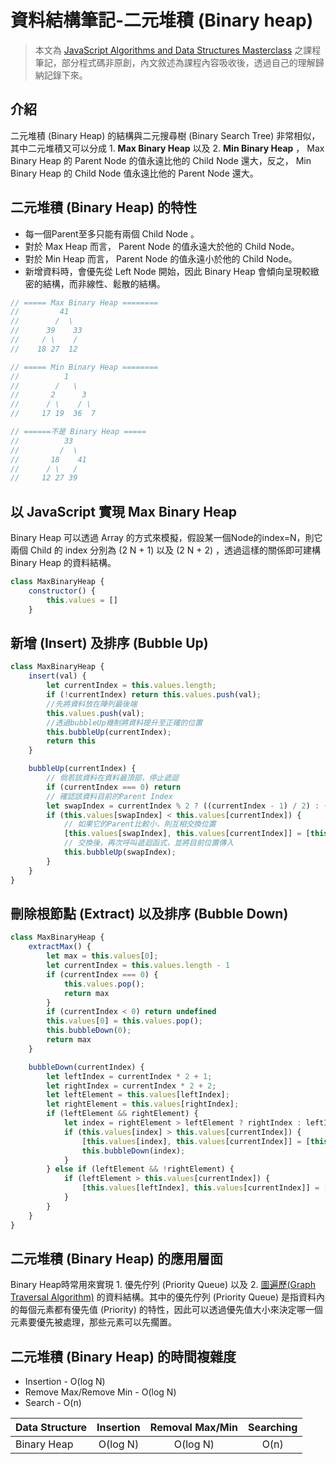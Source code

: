 # 資料結構筆記-二元堆積 (Binary heap)

> 本文為 [JavaScript Algorithms and Data Structures Masterclass](https://www.udemy.com/course/js-algorithms-and-data-structures-masterclass/) 之課程筆記，部分程式碼非原創，內文敘述為課程內容吸收後，透過自己的理解歸納記錄下來。


## 介紹


二元堆積 (Binary Heap) 的結構與二元搜尋樹 (Binary Search Tree) 非常相似，其中二元堆積又可以分成 1. **Max Binary Heap** 以及 2. **Min Binary Heap** ， Max Binary Heap 的 Parent Node 的值永遠比他的 Child Node 還大，反之， Min Binary Heap 的 Child Node 值永遠比他的 Parent Node 還大。

## 二元堆積 (Binary Heap) 的特性

* 每一個Parent至多只能有兩個 Child Node 。
* 對於 Max Heap 而言， Parent Node 的值永遠大於他的 Child Node。
* 對於 Min Heap 而言， Parent Node 的值永遠小於他的 Child Node。
* 新增資料時，會優先從 Left Node 開始，因此 Binary Heap 會傾向呈現較緻密的結構，而非線性、鬆散的結構。

```js
// ===== Max Binary Heap ========
//         41
//        /  \
//      39    33
//     / \    /
//    18 27  12 

// ===== Min Binary Heap ========
//          1
//        /   \
//       2      3
//      / \    / \
//     17 19  36  7

// ======不是 Binary Heap =====
//          33
//         /  \
//       18    41
//      / \   /
//     12 27 39
```

## 以 JavaScript 實現 Max Binary Heap

Binary Heap 可以透過 Array 的方式來模擬，假設某一個Node的index=N，則它兩個 Child 的 index 分別為 (2 N + 1) 以及 (2 N + 2) ，透過這樣的關係即可建構 Binary Heap 的資料結構。

```js
class MaxBinaryHeap {
    constructor() {
        this.values = []
    }
```

## 新增 (Insert) 及排序 (Bubble Up)

```js
class MaxBinaryHeap {
    insert(val) {
        let currentIndex = this.values.length;
        if (!currentIndex) return this.values.push(val);
        //先將資料放在陣列最後端
        this.values.push(val);
        //透過bubbleUp機制將資料提升至正確的位置
        this.bubbleUp(currentIndex);
        return this
    }

    bubbleUp(currentIndex) {
        // 倘若該資料在資料最頂部，停止遞迴
        if (currentIndex === 0) return
        // 確認該資料目前的Parent Index
        let swapIndex = currentIndex % 2 ? ((currentIndex - 1) / 2) : ((currentIndex - 2) / 2);
        if (this.values[swapIndex] < this.values[currentIndex]) {
            // 如果它的Parent比較小，則互相交換位置
            [this.values[swapIndex], this.values[currentIndex]] = [this.values[currentIndex], this.values[swapIndex]];
            // 交換後，再次呼叫遞迴函式，並將目前位置傳入
            this.bubbleUp(swapIndex);
        }
    }
}
```

## 刪除根節點 (Extract) 以及排序 (Bubble Down)

```js
class MaxBinaryHeap {
    extractMax() {
        let max = this.values[0];
        let currentIndex = this.values.length - 1
        if (currentIndex === 0) {
            this.values.pop();
            return max
        }
        if (currentIndex < 0) return undefined
        this.values[0] = this.values.pop();
        this.bubbleDown(0);
        return max
    }

    bubbleDown(currentIndex) {
        let leftIndex = currentIndex * 2 + 1;
        let rightIndex = currentIndex * 2 + 2;
        let leftElement = this.values[leftIndex];
        let rightElement = this.values[rightIndex];
        if (leftElement && rightElement) {
            let index = rightElement > leftElement ? rightIndex : leftIndex;
            if (this.values[index] > this.values[currentIndex]) {
                [this.values[index], this.values[currentIndex]] = [this.values[currentIndex], this.values[index]];
                this.bubbleDown(index);
            }
        } else if (leftElement && !rightElement) {
            if (leftElement > this.values[currentIndex]) {
                [this.values[leftIndex], this.values[currentIndex]] = [this.values[currentIndex], this.values[leftIndex]];
            }
        }
    }
}
```

## 二元堆積 (Binary Heap) 的應用層面

Binary Heap時常用來實現 1. 優先佇列 (Priority Queue) 以及 2. [圖遍歷(Graph Traversal Algorithm)](https://github.com/ChiuWeiChung/notes-markdown/blob/main/data%20structure%26algorithm/data-structure/graph/note.markdown) 的資料結構。其中的優先佇列 (Priority Queue) 是指資料內的每個元素都有優先值 (Priority) 的特性，因此可以透過優先值大小來決定哪一個元素要優先被處理，那些元素可以先擱置。

## 二元堆積 (Binary Heap) 的時間複雜度

* Insertion - O(log N)
* Remove Max/Remove Min - O(log N)
* Search - O(n)

Data Structure| Insertion|Removal Max/Min|Searching |
  ----------  |:--------:|:-------------:|:--------:|
  Binary Heap | O(log N) |  O(log N)     |   O(n)   |
